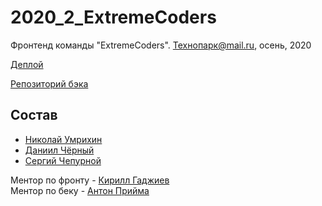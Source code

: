 # 2020_2_ExtremeCoders
Фронтенд команды "ExtremeCoders". Технопарк@mail.ru, осень, 2020

[Деплой](https://95.163.209.195:3000)

[Репозиторий бэка](https://github.com/go-park-mail-ru/2020_2_ExtremeCoders/)

## Состав

- [Николай Умрихин](https://github.com/lowsukuku)
- [Даниил Чёрный](https://github.com/Dellvin)
- [Сергий Чепурной](https://github.com/sergii1)

Ментор по фронту - [Кирилл Гаджиев](https://github.com/kirBMSTU) \
Ментор по беку - [Антон Прийма](https://github.com/antonpriyma)

